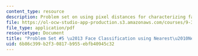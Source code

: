 ```yaml
---
content_type: resource
description: Problem set on using pixel distances for characterizing face similarity.
file: https://ol-ocw-studio-app-production.s3.amazonaws.com/courses/9-35-sensation-and-perception-spring-2009/6b86c399b2f30817b955ebfb40945c32_MIT9_35s09_pset05.pdf
file_type: application/pdf
resourcetype: Document
title: "Problem Set #5 \u2013 Face Classification using Nearest\u2010Neighbor"
uid: 6b86c399-b2f3-0817-b955-ebfb40945c32
---
```

